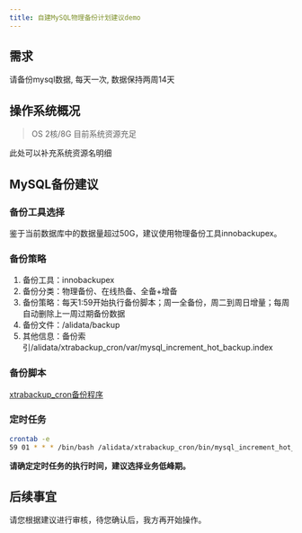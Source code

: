 ```yaml
---
title: 自建MySQL物理备份计划建议demo
---
```


## 需求

请备份mysql数据, 每天一次, 数据保持两周14天

## 操作系统概况

> OS 2核/8G 目前系统资源充足

此处可以补充系统资源名明细

## MySQL备份建议

### 备份工具选择

鉴于当前数据库中的数据量超过50G，建议使用物理备份工具innobackupex。

### 备份策略

1. 备份工具：innobackupex
2. 备份分类：物理备份、在线热备、全备+增备
3. 备份策略：每天1:59开始执行备份脚本；周一全备份，周二到周日增量；每周自动删除上一周过期备份数据
4. 备份文件：/alidata/backup
5. 其他信息：备份索引/alidata/xtrabackup_cron/var/mysql_increment_hot_backup.index

### 备份脚本

[xtrabackup_cron备份程序](https://github.com/BoobooWei/DBA_Mysql/tree/master/scripts/backup/mysql_xtrabackup)

### 定时任务

```bash
crontab -e
59 01 * * * /bin/bash /alidata/xtrabackup_cron/bin/mysql_increment_hot_backup.sh
```

**请确定定时任务的执行时间，建议选择业务低峰期。**

## 后续事宜

请您根据建议进行审核，待您确认后，我方再开始操作。
